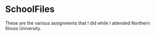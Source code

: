 # SchoolFiles
These are the various assignments that I did while I attended Northern Illinois University.
